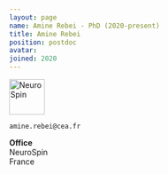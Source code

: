 ```yaml
---
layout: page
name: Amine Rebei - PhD (2020-present)
title: Amine Rebei
position: postdoc
avatar:
joined: 2020
---
```



<!-- Section
- _Genetic researcher, CEA Evry_<br>
- _Data integration, CEA Saclay_
-->
 
<a href="http://joliot.cea.fr/drf/joliot/Pages/Entites_de_recherche/neurospin/UNATI/research.aspx?Type=Chapitre&num
ero=1" class="image" target="_blank"><img src="{{site.url}}/{{site.baseurl}}/assets/images/cea.png" width="64" height="64" alt="NeuroSpin" /></a><br>



<i class="fa fa-envelope-o"></i> `amine.rebei@cea.fr`

**Office**<br>
NeuroSpin <br>
France

<!-- Section
[Amine](http://brainomics.org/) Researches.
-->


